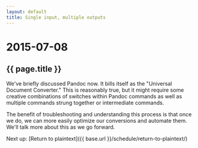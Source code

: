 ```yaml
---
layout: default
title: Single input, multiple outputs
---
```


# 2015-07-08
## {{ page.title }}

We've briefly discussed Pandoc now. 
It bills itself as the "Universal Document Converter." 
This is reasonably true, but it might require some creative combinations of switches within Pandoc commands as well as multiple commands strung together or intermediate commands. 

The benefit of troubleshooting and understanding this process is that once we do, we can more easily optimize our conversions and automate them. 
We'll talk more about this as we go forward. 

Next up: [Return to plaintext]({{ base.url }}/schedule/return-to-plaintext/)